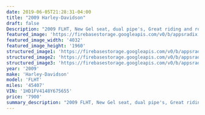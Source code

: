 ```yaml
---
date: 2019-06-05T21:28:31-04:00
title: "2009 Harley-Davidson"
draft: false
Description: "2009 FLHT, New Gel seat, dual pipe's, Great riding and road ready!!"
featured_image: 'https://firebasestorage.googleapis.com/v0/b/appsradix.appspot.com/o/images%2F20190605_140242.jpg?alt=media&token=db4a6b67-0280-4874-8693-72bca9bba671'
featured_image_width: '4032'
featured_image_height: '1960'
structured_image1: 'https://firebasestorage.googleapis.com/v0/b/appsradix.appspot.com/o/images%2F20190605_140315.jpg?alt=media&token=ff8aefb4-1ac8-464f-9ccc-ecc642ad0e45'
structured_image2: 'https://firebasestorage.googleapis.com/v0/b/appsradix.appspot.com/o/images%2F20190605_140247.jpg?alt=media&token=eeb73393-6a27-46e9-9417-028baed9fbaf'
structured_image3: 'https://firebasestorage.googleapis.com/v0/b/appsradix.appspot.com/o/images%2F20190605_140304.jpg?alt=media&token=f065a000-55b5-47ff-8c47-f42ae7f91540'
year: '2009'
make: 'Harley-Davidson'
model: 'FLHT'
miles: '45407'
VIN: '1HD1FV4148Y675655'
price: '7900'
summary_description: "2009 FLHT, New Gel seat, dual pipe's, Great riding and road ready!!"
---
```


